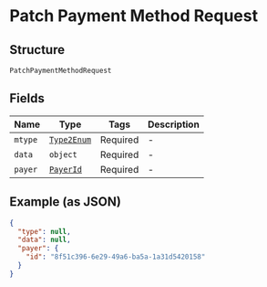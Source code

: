 
# Patch Payment Method Request

## Structure

`PatchPaymentMethodRequest`

## Fields

| Name | Type | Tags | Description |
|  --- | --- | --- | --- |
| `mtype` | [`Type2Enum`](/doc/models/type-2-enum.md) | Required | - |
| `data` | `object` | Required | - |
| `payer` | [`PayerId`](/doc/models/payer-id.md) | Required | - |

## Example (as JSON)

```json
{
  "type": null,
  "data": null,
  "payer": {
    "id": "8f51c396-6e29-49a6-ba5a-1a31d5420158"
  }
}
```

